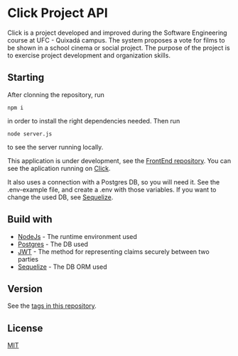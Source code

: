 # Click Project API

Click is a project developed and improved during the Software Engineering course at UFC - Quixadá campus. The system proposes a vote for films to be shown in a school cinema or social project. The purpose of the project is to exercise project development and organization skills.

## Starting

After clonning the repository, run

```
npm i
```
in order to install the right dependencies needed. Then run

```
node server.js
```
to see the server running locally.

This application is under development, see the [FrontEnd repository](https://github.com/oliveiraD4vi/click-project). You can see the aplication running on [Click](https://click-project.vercel.app/).

It also uses a connection with a Postgres DB, so you will need it. See the .env-example file, and create a .env with those variables. If you want to change the used DB, see [Sequelize](https://sequelize.org/docs/v6/getting-started/).

## Build with

* [NodeJs](https://pt-br.reactjs.org/) - The runtime environment used
* [Postgres](https://www.postgresql.org/) - The DB used
* [JWT](jwt.io) - The method for representing claims securely between two parties
* [Sequelize](https://sequelize.org/) - The DB ORM used

## Version

See the [tags in this repository](https://github.com/oliveiraD4vi/click-project-back/tags).

## License

[MIT](https://choosealicense.com/licenses/mit/)

